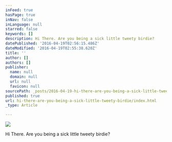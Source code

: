 ```yaml
---
inFeed: true
hasPage: true
inNav: false
inLanguage: null
starred: false
keywords: []
description: Hi There. Are you being a sick little tweety birdie?
datePublished: '2016-04-19T02:56:15.486Z'
dateModified: '2016-04-19T02:55:38.620Z'
title: ''
author: []
authors: []
publisher:
  name: null
  domain: null
  url: null
  favicon: null
sourcePath: _posts/2016-04-19-hi-there-are-you-being-a-sick-little-tweety-birdie.md
published: true
url: hi-there-are-you-being-a-sick-little-tweety-birdie/index.html
_type: Article

---
```

![](https://the-grid-user-content.s3-us-west-2.amazonaws.com/7ecdac66-1428-43e4-a273-8e74d4eb4382.jpg)

Hi There. Are you being a sick little tweety birdie?